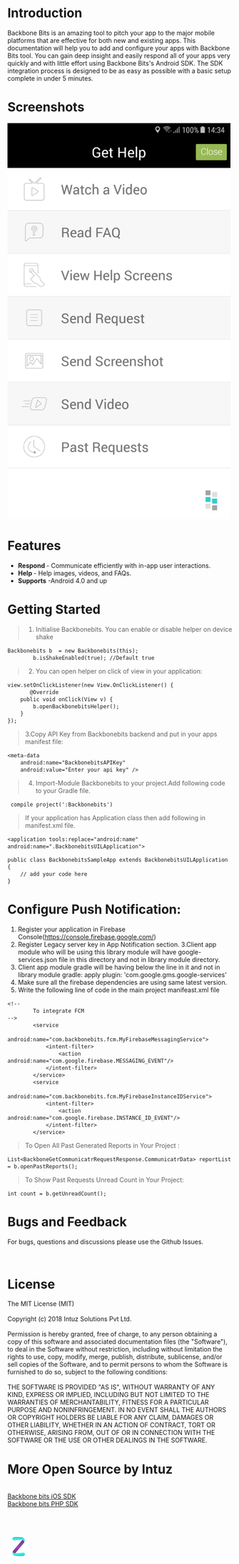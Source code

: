<h1>Introduction</h1>

Backbone Bits is an amazing tool to pitch your app to the major mobile platforms that are effective for both new and existing apps.
This documentation will help you to add and configure your apps with Backbone Bits tool. You can gain deep insight and easily respond all of your apps very quickly and with little effort using Backbone Bits's Android SDK. The SDK integration process is designed to be as easy as possible with a basic setup complete in under 5 minutes.



<h1>Screenshots</h1>

<img src="Screenshots/1.png" width="500">


<h1>Features</h1>

- <b>Respond </b> - Communicate efficiently with in-app user interactions.
- <b>Help </b>- Help images, videos, and FAQs.
- <b>Supports</b> -Android 4.0 and up


<h1>Getting Started</h1>


> 1. Initialise Backbonebits. You can enable or disable helper on device shake 
```
Backbonebits b  = new Backbonebits(this);
        b.isShakeEnabled(true); //Default true     
```

> 2. You can open helper on click of view in your application: 

```
view.setOnClickListener(new View.OnClickListener() {
       @Override
    public void onClick(View v) {
        b.openBackbonebitsHelper();
    }
});
```


> 3.Copy API Key from Backbonebits  backend and put in your apps manifest file: 

```
<meta-data
    android:name="BackbonebitsAPIKey"
    android:value="Enter your api key" />
```


> 4. Import-Module Backbonebits to your project.Add following code to your Gradle file.

```
 compile project(':Backbonebits')
```

> If your application has Application class then add following in manifest.xml file.
```
<application tools:replace="android:name" android:name=".BackbonebitsUILApplication">
```

>  
```
public class BackbonebitsSampleApp extends BackbonebitsUILApplication { 
    // add your code here
}
```

<h1>Configure Push Notification:</h1>

1. Register your application in Firebase Console(https://console.firebase.google.com/)
2. Register Legacy server key in App Notification section.
3.Client app module who will be using this library module will have google-services.json file in this directory and not in library module directory.
4. Client app module gradle will be having below the line in it and not in library module gradle:
apply plugin: 'com.google.gms.google-services'
5. Make sure all the firebase dependencies are using same latest version.
6. Write the following line of code in the main project  manifeast.xml file


```
<!--
        To integrate FCM
-->
        <service
            android:name="com.backbonebits.fcm.MyFirebaseMessagingService">
            <intent-filter>
                <action android:name="com.google.firebase.MESSAGING_EVENT"/>
            </intent-filter>
        </service>
        <service
            android:name="com.backbonebits.fcm.MyFirebaseInstanceIDService">
            <intent-filter>
                <action android:name="com.google.firebase.INSTANCE_ID_EVENT"/>
            </intent-filter>
        </service>
```


> To Open All Past Generated Reports in Your Project : 

```
List<BackboneGetCommunicatrRequestResponse.CommunicatrData> reportList = b.openPastReports();
```



> To Show Past Requests Unread Count in Your Project: 

```
int count = b.getUnreadCount();
```



<h1>Bugs and Feedback</h1>

For bugs, questions and discussions please use the Github Issues.

<br>
<h1>License</h1>

  The MIT License (MIT)
  <br><br>
  Copyright (c) 2018 Intuz Solutions Pvt Ltd.
  <br/><br/>
  Permission is hereby granted, free of charge, to any person obtaining a copy of this software and associated documentation files
  (the "Software"), to deal in the Software without restriction, including without limitation the rights to use, copy, modify,
  merge, publish, distribute, sublicense, and/or sell copies of the Software, and to permit persons to whom the Software is
  furnished to do so, subject to the following conditions:
<br/><br/>
  THE SOFTWARE IS PROVIDED "AS IS", WITHOUT WARRANTY OF ANY KIND, EXPRESS OR IMPLIED, INCLUDING BUT NOT LIMITED TO THE WARRANTIES OF
  MERCHANTABILITY, FITNESS FOR A PARTICULAR PURPOSE AND NONINFRINGEMENT. IN NO EVENT SHALL THE AUTHORS OR COPYRIGHT HOLDERS BE
  LIABLE FOR ANY CLAIM, DAMAGES OR OTHER LIABILITY, WHETHER IN AN ACTION OF CONTRACT, TORT OR OTHERWISE, ARISING FROM, OUT OF OR IN
  CONNECTION WITH THE SOFTWARE OR THE USE OR OTHER DEALINGS IN THE SOFTWARE.
<br/>
<h1>More Open Source by Intuz</h1>

 <br/>
 <a href="https://github.com/Intuz-production/Backbone-bits-iOS" target="_blank">Backbone bits iOS SDK</a>
<br/>
<a href="https://github.com/Intuz-production/Backbone-bits-PHP" target="_blank">Backbone bits PHP SDK</a>
 
 <br/> <br/>

<a href="https://www.intuz.com/" target="_blank"><img src="Screenshots/logo.jpg"></a>
